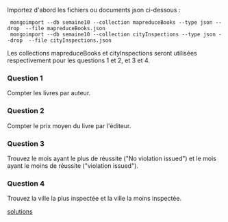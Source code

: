 Importez d'abord les fichiers ou documents json ci-dessous : 

```
 mongoimport --db semaine10 --collection mapreduceBooks --type json --drop  --file mapreduceBooks.json
 mongoimport --db semaine10 --collection cityInspections --type json --drop  --file cityInspections.json
```
Les collections mapreduceBooks et cityInspections seront utilisées respectivement pour les questions 1 et 2, et 3 et 4.

### Question 1 ###

Compter les livres par auteur.

### Question 2 ### 

Compter le prix moyen du livre par l'éditeur.

### Question 3 ### 

Trouvez le mois ayant le plus de réussite ("No violation issued") et le mois ayant le moins de réussite ("violation issued").

### Question 4 ###

Trouvez la ville la plus inspectée et la ville la moins inspectée.

[solutions](https://github.com/CollegeBoreal/INF1069-201-18H-02/blob/master/Semaine07/solutions.md)
